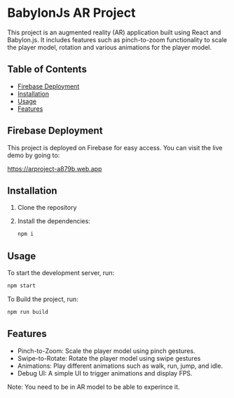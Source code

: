 # BabylonJs AR Project

This project is an augmented reality (AR) application built using React and Babylon.js. It includes features such as pinch-to-zoom functionality to scale the player model, rotation and various animations for the player model.

## Table of Contents
- [Firebase Deployment](#firebase-deployment)
- [Installation](#installation)
- [Usage](#usage)
- [Features](#features)

## Firebase Deployment

This project is deployed on Firebase for easy access. You can visit the live demo by going to:

https://arproject-a879b.web.app

## Installation

1. Clone the repository

2. Install the dependencies:
    ```sh
    npm i
    ```

## Usage

To start the development server, run:
```sh
npm start
```
To Build the project, run:
```sh
npm run build
```

## Features
- Pinch-to-Zoom: Scale the player model using pinch gestures.
- Swipe-to-Rotate: Rotate the player model using swipe gestures
- Animations: Play different animations such as walk, run, jump, and idle.
- Debug UI: A simple UI to trigger animations and display FPS.

Note: You need to be in AR model to be able to experince it.